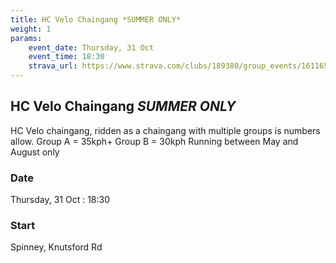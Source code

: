 ```yaml
---
title: HC Velo Chaingang *SUMMER ONLY*
weight: 1
params:
    event_date: Thursday, 31 Oct
    event_time: 18:30
    strava_url: https://www.strava.com/clubs/189380/group_events/1611651
---
```


## HC Velo Chaingang *SUMMER ONLY* 

HC Velo chaingang, ridden as a chaingang with multiple groups is numbers allow.
Group A = 35kph&#43;
Group B = 30kph
Running between May and August only

### Date

Thursday, 31 Oct : 18:30

### Start

Spinney, Knutsford Rd


